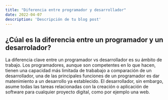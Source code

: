 ```yaml
---
title: "Diferencia entre programador y desarrollador"
date: 2022-04-07
description: 'Descripción de tu blog post'
---
```


¿Cúal es la diferencia entre un programador y un desarrolador?
-
La diferencia clave entre un programador vs desarrollador es su ámbito de trabajo. Los programadores, aunque son competentes en lo que hacen, tienen una capacidad más limitada de trababajo a comparación de un desarrollador, una de las principales funciones de un programador es dar matenimiento a un desarrollo ya establecido.
El desarrollador, sin embargo, asume todas las tareas relacionadas con la creación o aplicación de software para cualquier proyecto digital, como por ejemplo una web.
